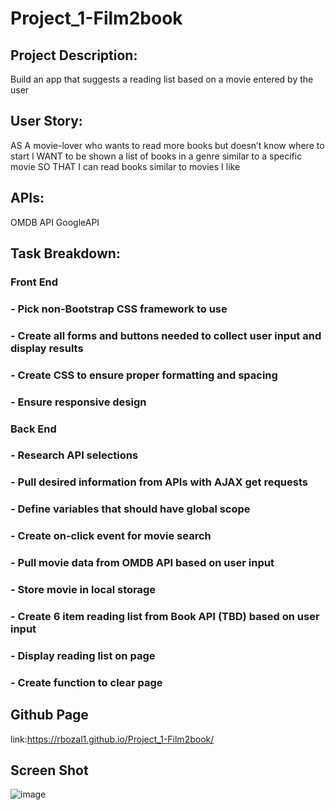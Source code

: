 # Project_1-Film2book


## Project Description:
Build an app that suggests a reading list based on a movie entered by the user

## User Story:
AS A movie-lover who wants to read more books but doesn’t know where to start
I WANT to be shown a list of books in a genre similar to a specific movie
SO THAT I can read books similar to movies I like 

## APIs: 
OMDB API 
GoogleAPI

## Task Breakdown:

### Front End
 ### - Pick non-Bootstrap CSS framework to use
 ### - Create all forms and buttons needed to collect user input and display results
 ### - Create CSS to ensure proper formatting and spacing
 ### - Ensure responsive design

### Back End
### -	Research API selections
### -	Pull desired information from APIs with AJAX get requests
### -	Define variables that should have global scope 
### -	Create on-click event for movie search
### -	Pull movie data from OMDB API based on user input
### -	Store movie in local storage
### -	Create 6 item reading list from Book API (TBD) based on user input
### -	Display reading list on page
### -	Create function to clear page 

## Github Page
link:https://rbozal1.github.io/Project_1-Film2book/

## Screen Shot
![image](https://user-images.githubusercontent.com/49447293/95406568-b3fbf180-08e8-11eb-8909-5f948b6e54d7.png)
